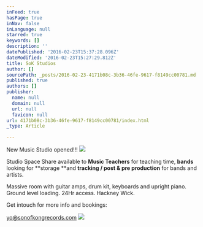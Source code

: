 ```yaml
---
inFeed: true
hasPage: true
inNav: false
inLanguage: null
starred: true
keywords: []
description: ''
datePublished: '2016-02-23T15:37:28.096Z'
dateModified: '2016-02-23T15:27:29.812Z'
title: SoK Studios
author: []
sourcePath: _posts/2016-02-23-4171b08c-3b36-46fe-9617-f8149cc00781.md
published: true
authors: []
publisher:
  name: null
  domain: null
  url: null
  favicon: null
url: 4171b08c-3b36-46fe-9617-f8149cc00781/index.html
_type: Article

---
```

New Music Studio opened!!!
![](https://the-grid-user-content.s3-us-west-2.amazonaws.com/a4e959f9-8248-44da-a326-b19872cd5c4f.JPG)

Studio Space Share available to **Music Teachers** for teaching time, **bands** looking for **storage **and **tracking / post & pre production** for bands and artists.

Massive room with guitar amps, drum kit, keyboards and upright piano. Ground level loading. 24Hr access. Hackney Wick. 

Get intouch for more info and bookings:

yo@sonofkongrecords.com ![](https://the-grid-user-content.s3-us-west-2.amazonaws.com/c5d2d71b-1d5a-4faf-8bb7-dcfb70e68cfb.JPG)
